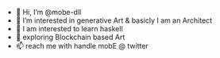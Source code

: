 - 👋 Hi, I’m @mobe-dll
- 👀 I’m interested in generative Art & basicly I am an Architect
- 🌱 I am interested to learn haskell
- 💞️ exploring Blockchain based Art
- 📫 reach me with handle mobE @ twitter

<!---
mobe-dll/mobe-dll is a ✨ special ✨ repository because its `README.md` (this file) appears on your GitHub profile.
You can click the Preview link to take a look at your changes.
--->
